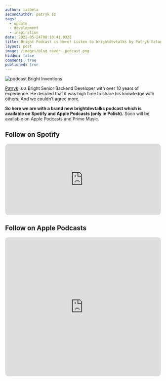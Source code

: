 ```yaml
---
author: izabela
secondAuthor: patryk sz
tags:
  - update
  - development
  - inspiration
date: 2022-05-24T08:10:41.833Z
title: Bright Podcast is Here! Listen to brightdevtalks by Patryk Szlagowski
layout: post
image: /images/blog_cover-_podcast.png
hidden: false
comments: true
published: true
---
```

![podcast Bright Inventions](/images/blog_cover-_podcast.png)

[Patryk](/about-us/patryk-sz/) is a Bright Senior Backend Developer with over 10 years of experience. He decided that it was high time to share his knowledge with others. And we couldn’t agree more.

**So here we are with a brand new brightdevtalks podcast which is available on Spotify and Apple Podcasts (only in Polish).** Soon will be available on Apple Podcasts and Prime Music.

## Follow on Spotify

<iframe style="border-radius:12px" src="https://open.spotify.com/embed/show/1xrG8BF4Niv5uIzHvIn79q?utm_source=generator&theme=0" width="100%" height="232" frameBorder="0" allowfullscreen="" allow="autoplay; clipboard-write; encrypted-media; fullscreen; picture-in-picture"></iframe>

## Follow on Apple Podcasts

<center>

<iframe src="https://embed.podcasts.apple.com/us/podcast/brightdevtalks/id1625829267?itsct=podcast_box_player&amp;itscg=30200&amp;ls=1&amp;theme=dark" height="450px" frameborder="0" sandbox="allow-forms allow-popups allow-same-origin allow-scripts allow-top-navigation-by-user-activation" allow="autoplay *; encrypted-media *; clipboard-write" style="width: 100%; max-width: 660px; overflow: hidden; border-radius: 10px; background: transparent;"></iframe>

</center>